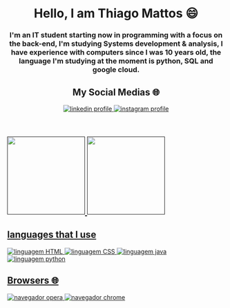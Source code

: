 
<header>
    <h1> Hello, I am Thiago Mattos 😄 </h1>
    <h3>I'm an IT student starting now in programming with a focus on the back-end, I'm studying Systems development & analysis, I have experience with computers since I was 10 years old, the language I'm studying at the moment is python, SQL and google cloud. </h3>
    <h2> My Social Medias 🌐 </h2>
    <a href="https://www.linkedin.com/in/thiagomattosdasilva/" target="_blank"><img alt="linkedin profile" src=https://img.shields.io/badge/linkedin-%230077B5.svg?style=for-the-badge&logo=linkedin&logoColor=white/>
    <a href="https://www.instagram.com/tmattos.s/" target="_blank"><img alt="instagram profile" src="https://img.shields.io/badge/Instagram-%23E4405F.svg?style=for-the-badge&logo=Instagram&logoColor=white"/>
    
</header>


<div>
<h2><a href="">
<img height="180em" src="https://github-readme-stats.vercel.app/api?username=ThiagoMattos19&show=reviewst&theme=tokyonight&include_All_commits=true&count_private=true"/>
<img height="180em" src="https://github-readme-stats.vercel.app/api/top-langs/?username=Thiagomattos19&layout=compact&theme=tokyonight&include_All_commits=true&count_private=true"/>
</h2>
</div>



 <div>
 <h2> languages ​​that I use </h2>
 <p>
   <img src="https://camo.githubusercontent.com/49fbb99f92674cc6825349b154b65aaf4064aec465d61e8e1f9fb99da3d922a1/68747470733a2f2f696d672e736869656c64732e696f2f62616467652f68746d6c352d2532334533344632362e7376673f7374796c653d666f722d7468652d6261646765266c6f676f3d68746d6c35266c6f676f436f6c6f723d7768697465" alt="linguagem HTML">
   <img src="https://camo.githubusercontent.com/e6b67b27998fca3bccf4c0ee479fc8f9de09d91f389cccfbe6cb1e29c10cfbd7/68747470733a2f2f696d672e736869656c64732e696f2f62616467652f637373332d2532333135373242362e7376673f7374796c653d666f722d7468652d6261646765266c6f676f3d63737333266c6f676f436f6c6f723d7768697465" alt="linguagem CSS">
   <img src="https://camo.githubusercontent.com/57cec1c01287dfdc2a3fe64954936293c761b7fa9a7fc1b9de3916a295f15170/68747470733a2f2f696d672e736869656c64732e696f2f62616467652f6a6176612d2532334544384230302e7376673f7374796c653d666f722d7468652d6261646765266c6f676f3d6f70656e6a646b266c6f676f436f6c6f723d7768697465" alt="linguagem java">
   <img src="https://camo.githubusercontent.com/a1b2dac5667822ee0d98ae6d799da61987fd1658dfeb4d2ca6e3c99b1535ebd8/68747470733a2f2f696d672e736869656c64732e696f2f62616467652f707974686f6e2d3336373041303f7374796c653d666f722d7468652d6261646765266c6f676f3d707974686f6e266c6f676f436f6c6f723d666664643534" alt="linguagem python">
 </p>

 <h2> Browsers 🌐 </h2>
 <p>
   <img src="https://camo.githubusercontent.com/4e95c15dac2a4fb001eb2d1a895fa2031351283d908da1546b37fb7b550fe94a/68747470733a2f2f696d672e736869656c64732e696f2f62616467652f4f706572612d4646314232443f7374796c653d666f722d7468652d6261646765266c6f676f3d4f70657261266c6f676f436f6c6f723d7768697465" alt="navegador opera">
   <img src="https://camo.githubusercontent.com/5a26d70e67280d022a3560a3cf3c3716037fbd08ee29b72df50b0e6eb1b825fe/68747470733a2f2f696d672e736869656c64732e696f2f62616467652f476f6f676c652532304368726f6d652d3432383546343f7374796c653d666f722d7468652d6261646765266c6f676f3d476f6f676c654368726f6d65266c6f676f436f6c6f723d7768697465" alt="navegador chrome">
 </p>
 </div>
 
 


